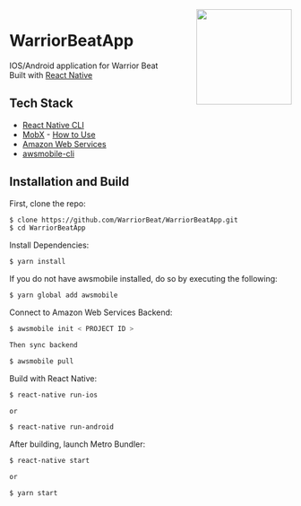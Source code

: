 <img src="https://s3.amazonaws.com/warriorbeatapp-hosting-mobilehub-1527922673/imgs/logo.jpg" align="right" height="170" width=170>

# WarriorBeatApp

IOS/Android application for Warrior Beat</br>
Built with [React Native](https://facebook.github.io/react-native/)

## Tech Stack
* [React Native CLI](https://github.com/facebook/react-native)
* [MobX](https://github.com/mobxjs/mobx) - [How to Use](https://medium.com/react-native-training/ditching-setstate-for-mobx-766c165e4578)
* [Amazon Web Services](https://aws.amazon.com)
* [awsmobile-cli](https://github.com/aws/awsmobile-cli)


## Installation and Build

First, clone the repo:

```sh
$ clone https://github.com/WarriorBeat/WarriorBeatApp.git
$ cd WarriorBeatApp

```

Install Dependencies:

```sh
$ yarn install

```

If you do not have awsmobile installed, do so by executing the following:

```sh
$ yarn global add awsmobile

```

Connect to Amazon Web Services Backend:

```sh
$ awsmobile init < PROJECT ID > 

Then sync backend

$ awsmobile pull

```

Build with React Native:

```sh
$ react-native run-ios 

or

$ react-native run-android

```

After building, launch Metro Bundler:

```sh
$ react-native start

or

$ yarn start

```

